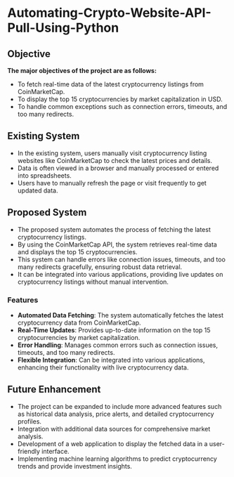 # Automating-Crypto-Website-API-Pull-Using-Python


## Objective

**The major objectives of the project are as follows:**

- To fetch real-time data of the latest cryptocurrency listings from CoinMarketCap.
- To display the top 15 cryptocurrencies by market capitalization in USD.
- To handle common exceptions such as connection errors, timeouts, and too many redirects.

## Existing System

- In the existing system, users manually visit cryptocurrency listing websites like CoinMarketCap to check the latest prices and details.
- Data is often viewed in a browser and manually processed or entered into spreadsheets.
- Users have to manually refresh the page or visit frequently to get updated data.

## Proposed System

- The proposed system automates the process of fetching the latest cryptocurrency listings.
- By using the CoinMarketCap API, the system retrieves real-time data and displays the top 15 cryptocurrencies.
- This system can handle errors like connection issues, timeouts, and too many redirects gracefully, ensuring robust data retrieval.
- It can be integrated into various applications, providing live updates on cryptocurrency listings without manual intervention.

### Features

- **Automated Data Fetching**: The system automatically fetches the latest cryptocurrency data from CoinMarketCap.
- **Real-Time Updates**: Provides up-to-date information on the top 15 cryptocurrencies by market capitalization.
- **Error Handling**: Manages common errors such as connection issues, timeouts, and too many redirects.
- **Flexible Integration**: Can be integrated into various applications, enhancing their functionality with live cryptocurrency data.

## Future Enhancement

- The project can be expanded to include more advanced features such as historical data analysis, price alerts, and detailed cryptocurrency profiles.
- Integration with additional data sources for comprehensive market analysis.
- Development of a web application to display the fetched data in a user-friendly interface.
- Implementing machine learning algorithms to predict cryptocurrency trends and provide investment insights.

#
